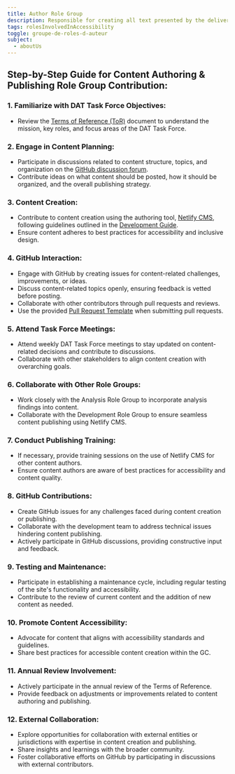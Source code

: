 ```yaml
---
title: Author Role Group
description: Responsible for creating all text presented by the deliverable in all forms (HTML, audio, video). Defines or selects the standards the content should meet and processes for its review and preparation.
tags: rolesInvolvedInAccessibility
toggle: groupe-de-roles-d-auteur
subject:
  - aboutUs
---
```


## Step-by-Step Guide for Content Authoring & Publishing Role Group Contribution:

### 1. **Familiarize with DAT Task Force Objectives:**
   - Review the [Terms of Reference (ToR)](https://github.com/gc-da11yn/gc-da11yn.github.io/discussions) document to understand the mission, key roles, and focus areas of the DAT Task Force.

### 2. **Engage in Content Planning:**
   - Participate in discussions related to content structure, topics, and organization on the [GitHub discussion forum](https://github.com/gc-da11yn/gc-da11yn.github.io/discussions).
   - Contribute ideas on what content should be posted, how it should be organized, and the overall publishing strategy.

### 3. **Content Creation:**
   - Contribute to content creation using the authoring tool, [Netlify CMS](https://www.netlifycms.org/), following guidelines outlined in the [Development Guide](DEVELOPMENT.md).
   - Ensure content adheres to best practices for accessibility and inclusive design.

### 4. **GitHub Interaction:**
   - Engage with GitHub by creating issues for content-related challenges, improvements, or ideas.
   - Discuss content-related topics openly, ensuring feedback is vetted before posting.
   - Collaborate with other contributors through pull requests and reviews.
   - Use the provided [Pull Request Template](https://github.com/gc-da11yn/gc-da11yn.github.io/blob/main/.github/PULL_REQUEST_TEMPLATE.md) when submitting pull requests.

### 5. **Attend Task Force Meetings:**
   - Attend weekly DAT Task Force meetings to stay updated on content-related decisions and contribute to discussions.
   - Collaborate with other stakeholders to align content creation with overarching goals.

### 6. **Collaborate with Other Role Groups:**
   - Work closely with the Analysis Role Group to incorporate analysis findings into content.
   - Collaborate with the Development Role Group to ensure seamless content publishing using Netlify CMS.

### 7. **Conduct Publishing Training:**
   - If necessary, provide training sessions on the use of Netlify CMS for other content authors.
   - Ensure content authors are aware of best practices for accessibility and content quality.

### 8. **GitHub Contributions:**
   - Create GitHub issues for any challenges faced during content creation or publishing.
   - Collaborate with the development team to address technical issues hindering content publishing.
   - Actively participate in GitHub discussions, providing constructive input and feedback.

### 9. **Testing and Maintenance:**
   - Participate in establishing a maintenance cycle, including regular testing of the site's functionality and accessibility.
   - Contribute to the review of current content and the addition of new content as needed.

### 10. **Promote Content Accessibility:**
   - Advocate for content that aligns with accessibility standards and guidelines.
   - Share best practices for accessible content creation within the GC.

### 11. **Annual Review Involvement:**
   - Actively participate in the annual review of the Terms of Reference.
   - Provide feedback on adjustments or improvements related to content authoring and publishing.

### 12. **External Collaboration:**
   - Explore opportunities for collaboration with external entities or jurisdictions with expertise in content creation and publishing.
   - Share insights and learnings with the broader community.
   - Foster collaborative efforts on GitHub by participating in discussions with external contributors.
